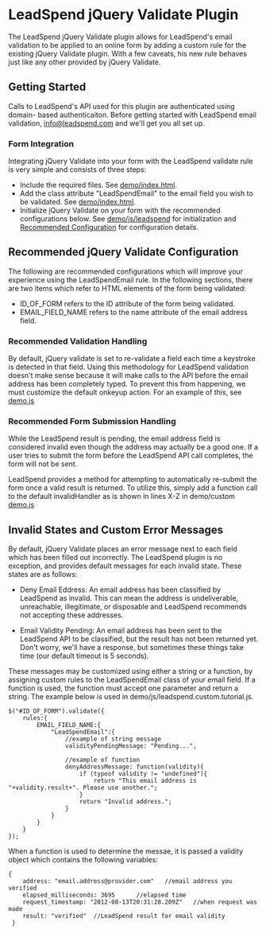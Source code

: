 LeadSpend jQuery Validate Plugin
================================

The LeadSpend jQuery Validate plugin allows for LeadSpend's email validation
to be applied to an online form by adding a custom rule for the existing
jQuery Validate plugin.  With a few caveats, his new rule behaves just like any
other provided by jQuery Validate.  

Getting Started
---------------
Calls to LeadSpend's API used for this plugin are authenticated using domain-
based authenticaiton.  Before getting started with LeadSpend email validation,
info@leadspend.com and we'll get you all set up.

### Form Integration

Integrating jQuery Validate into your form with the LeadSpend validate rule is
very simple and consists of three steps:
* Include the required files. See [demo/index.html](https://github.com/LeadSpend/jquery-validate-leadspend/blob/master/demo/index.html#L7-19).
* Add the class attribute "LeadSpendEmail" to the email field you wish to be validated. See [ demo/index.html](https://github.com/LeadSpend/jquery-validate-leadspend/blob/master/demo/index.html#L29-33).
* Initialize jQuery Validate on your form with the recommended configurations below. See [demo/js/leadspend](https://github.com/LeadSpend/jquery-validate-leadspend/blob/master/demo/js/leadspend.custom.tutorial.js#L1-41) for initialization and [Recommended Configuration](https://github.com/LeadSpend/jquery-validate-leadspend/edit/master/README.md#recommended-validation-handling) for configuration details.

Recommended jQuery Validate Configuration
-----------------------------------------

The following are recommended configurations which will improve your experience using
the LeadSpendEmail rule.  In the following sections, there are two items which
refer to HTML elements of the form being validated:
* ID_OF_FORM refers to the ID attribute of the form being validated.
* EMAIL_FIELD_NAME refers to the name attribute of the email address field.
	
### Recommended Validation Handling

By default, jQuery validate is set to re-validate a field each time a keystroke
is detected in that field.  Using this methodology for LeadSpend validation
doesn't make sense because it will make calls to the API before the email
address has been completely typed.  To prevent this from happening,
we must customize the default onkeyup action.  For an example of this, see [demo.js](https://github.com/LeadSpend/jquery-validate-leadspend/blob/master/demo/js/leadspend.custom.tutorial.js#L31-36)
	
### Recommended Form Submission Handling

While the LeadSpend result is pending, the email address field is considered invalid
even though the address may actually be a good one.  If a user tries to
submit the form before the LeadSpend API call completes, the form will not be sent.

LeadSpend provides a method for attempting to automatically re-submit the form
once a valid result is returned.  To utilize this, simply add a function call
to the default invalidHandler as is shown in lines X-Z in demo/custom [demo.js](https://github.com/LeadSpend/jquery-validate-leadspend/blob/master/demo/js/leadspend.custom.tutorial.js#L31-36)

Invalid States and Custom Error Messages
----------------------------------------

By default, jQuery Validate places an error message next to each field which has
been filled out incorrectly.  The LeadSpend plugin is no exception, and provides
default messages for each invalid state.  These states are as follows:

* Deny Email Eddress: An email address has been classified by LeadSpend as invalid.  This can mean the address is undeliverable, unreachable, illegitimate, or disposable and LeadSpend recommends not accepting these addresses.

* Email Validity Pending: An email address has been sent to the LeadSpend API to be classified, but the result has not been returned yet.  Don't worry, we'll have a response, but sometimes these things take time (our default timeout is 5 seconds).

These messages may be customized using either a string or a function, by assigning custom
rules to the LeadSpendEmail class of your email field.  If a function is used,
the function must accept one parameter and return a string. The example below is
used in demo/js/leadspend.custom.tutorial.js.

	$("#ID_OF_FORM").validate({
		rules:{
			EMAIL_FIELD_NAME:{
				"LeadSpendEmail":{
					//example of string message
					validityPendingMessage: "Pending...",
					
					//example of function
					denyAddressMessage: function(validity){
						if (typeof validity != "undefined"){
							return "This email address is "+validity.result+". Please use another.";
						}
						return "Invalid address.";
					}
				}
			}
		}
	});
	
When a function is used to determine the messae, it is passed a validity object
which contains the following variables:
	
    {
		address: "email.address@provider.com"	//email address you verified
		elapsed_milliseconds: 3695		//elapsed time
		request_timestamp: "2012-08-13T20:31:28.209Z"	//when request was made
		result: "verified"	//LeadSpend result for email validity
	 }
